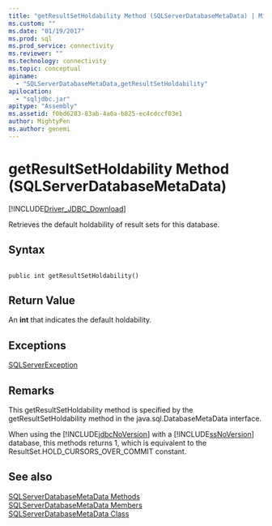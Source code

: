 ```yaml
---
title: "getResultSetHoldability Method (SQLServerDatabaseMetaData) | Microsoft Docs"
ms.custom: ""
ms.date: "01/19/2017"
ms.prod: sql
ms.prod_service: connectivity
ms.reviewer: ""
ms.technology: connectivity
ms.topic: conceptual
apiname: 
  - "SQLServerDatabaseMetaData,getResultSetHoldability"
apilocation: 
  - "sqljdbc.jar"
apitype: "Assembly"
ms.assetid: f0bd6283-83ab-4a0a-b825-ec4cdccf03e1
author: MightyPen
ms.author: genemi
---
```

# getResultSetHoldability Method (SQLServerDatabaseMetaData)
[!INCLUDE[Driver_JDBC_Download](../../../includes/driver_jdbc_download.md)]

  Retrieves the default holdability of result sets for this database.  
  
## Syntax  
  
```  
  
public int getResultSetHoldability()  
```  
  
## Return Value  
 An **int** that indicates the default holdability.  
  
## Exceptions  
 [SQLServerException](../../../connect/jdbc/reference/sqlserverexception-class.md)  
  
## Remarks  
 This getResultSetHoldability method is specified by the getResultSetHoldability method in the java.sql.DatabaseMetaData interface.  
  
 When using the [!INCLUDE[jdbcNoVersion](../../../includes/jdbcnoversion_md.md)] with a [!INCLUDE[ssNoVersion](../../../includes/ssnoversion-md.md)] database, this methods returns 1, which is equivalent to the ResultSet.HOLD_CURSORS_OVER_COMMIT constant.  
  
## See also  
 [SQLServerDatabaseMetaData Methods](../../../connect/jdbc/reference/sqlserverdatabasemetadata-methods.md)   
 [SQLServerDatabaseMetaData Members](../../../connect/jdbc/reference/sqlserverdatabasemetadata-members.md)   
 [SQLServerDatabaseMetaData Class](../../../connect/jdbc/reference/sqlserverdatabasemetadata-class.md)  
  
  

